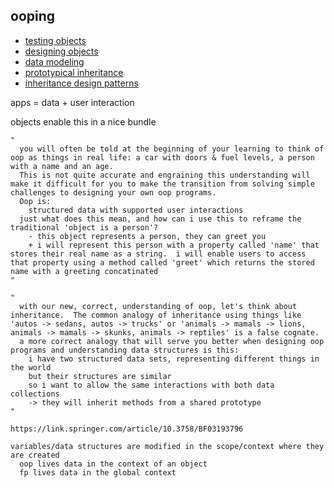 ## ooping

* [testing objects](https://github.com/colevanderswands/testing-objects)
* [designing objects](https://github.com/colevanderswands/designing-objects)
* [data modeling](https://github.com/colevanderswands/data-modeling)
* [prototypical inheritance](https://github.com/colevanderswands/prototypical-inheritance)
* [inheritance design patterns](https://github.com/colevanderswands/inheritance-design-patterns)

apps = data + user interaction

objects enable this in a nice bundle

```
"
  you will often be told at the beginning of your learning to think of oop as things in real life: a car with doors & fuel levels, a person with a name and an age.  
  This is not quite accurate and engraining this understanding will make it difficult for you to make the transition from solving simple challenges to designing your own oop programs.
  Oop is:
    structured data with supported user interactions
  just what does this mean, and how can i use this to reframe the traditional 'object is a person'? 
    - this object represents a person, they can greet you
    + i will represent this person with a property called 'name' that stores their real name as a string.  i will enable users to access that property using a method called 'greet' which returns the stored name with a greeting concatinated
"

"
  with our new, correct, understanding of oop, let's think about inheritance.  The common analogy of inheritance using things like 'autos -> sedans, autos -> trucks' or 'animals -> mamals -> lions, animals -> mamals -> skunks, animals -> reptiles' is a false cognate.  
  a more correct analogy that will serve you better when designing oop programs and understanding data structures is this:
    i have two structured data sets, representing different things in the world
    but their structures are similar
    so i want to allow the same interactions with both data collections
    -> they will inherit methods from a shared prototype
"

https://link.springer.com/article/10.3758/BF03193796

variables/data structures are modified in the scope/context where they are created
  oop lives data in the context of an object
  fp lives data in the global context

```

